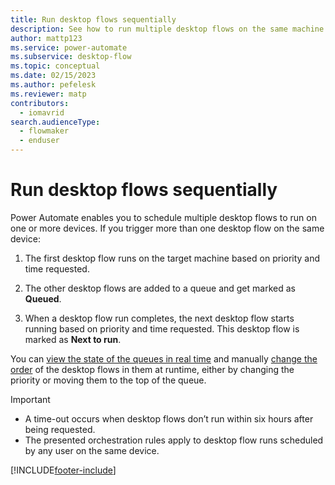 ```yaml
---
title: Run desktop flows sequentially
description: See how to run multiple desktop flows on the same machine sequentially.
author: mattp123
ms.service: power-automate
ms.subservice: desktop-flow
ms.topic: conceptual
ms.date: 02/15/2023
ms.author: pefelesk
ms.reviewer: matp
contributors:
  - iomavrid
search.audienceType: 
  - flowmaker
  - enduser
---
```


# Run desktop flows sequentially

Power Automate enables you to schedule multiple desktop flows to run on one or more devices. If you trigger more than one desktop flow on the same device:

1. The first desktop flow runs on the target machine based on priority and time requested.

1. The other desktop flows are added to a queue and get marked as **Queued**.

1. When a desktop flow run completes, the next desktop flow starts running based on priority and time requested. This desktop flow is marked as **Next to run**.

You can [view the state of the queues in real time](monitor-desktop-flow-queues.md#view-run-queue-for-a-machine-or-machine-group) and manually [change the order](monitor-desktop-flow-queues.md#actions-on-a-run) of the desktop flows in them at runtime, either by changing the priority or moving them to the top of the queue.

> [!IMPORTANT]
>
> - A time-out occurs when desktop flows don’t run within six hours after being requested.
> - The presented orchestration rules apply to desktop flow runs scheduled by any user on the same device.

[!INCLUDE[footer-include](../includes/footer-banner.md)]
